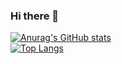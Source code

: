### Hi there 👋

<!--
**Bogdanchikov-Ilya/Bogdanchikov-Ilya** is a ✨ _special_ ✨ repository because its `README.md` (this file) appears on your GitHub profile.

Here are some ideas to get you started:

- 🔭 I’m currently working on ...
- 🌱 I’m currently learning ...
- 👯 I’m looking to collaborate on ...
- 🤔 I’m looking for help with ...
- 💬 Ask me about ...
- 📫 How to reach me: ...
- 😄 Pronouns: ...
- ⚡ Fun fact: ...
-->

[![Anurag's GitHub stats](https://github-readme-stats.vercel.app/api?username=Bogdanchikov-Ilya)](https://github.com/anuraghazra/github-readme-stats)  
[![Top Langs](https://github-readme-stats.vercel.app/api/top-langs/?username=Bogdanchikov-Ilya)](https://github.com/anuraghazra/github-readme-stats)
